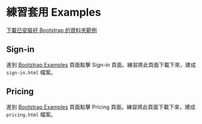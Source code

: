 # 練習套用 Examples

[下載已安裝好 Bootstrap 的資料夾範例](http://notes.carlos-studio.com/download/bootstrap_installed_sample.zip)

## Sign-in

進到 [Bootstrap Examples](https://getbootstrap.com/docs/4.4/examples/) 頁面點擊 Sign-in 頁面。練習將此頁面下載下來，建成 `sign-in.html` 檔案。

## Pricing

進到 [Bootstrap Examples](https://getbootstrap.com/docs/4.3/examples/) 頁面點擊 Pricing 頁面。練習將此頁面下載下來，建成 `pricing.html` 檔案。



